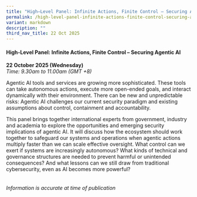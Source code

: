 ```yaml
---
title: "High–Level Panel: Infinite Actions, Finite Control – Securing Agentic AI"
permalink: /high-level-panel-infinite-actions-finite-control-securing-agentic-ai/
variant: markdown
description: ""
third_nav_title: 22 Oct 2025
---
```

#### **High-Level Panel: Infinite Actions, Finite Control – Securing Agentic AI**

**22 October 2025 (Wednesday)**  
*Time: 9.30am to 11.00am (GMT +8)*

Agentic AI tools and services are growing more sophisticated. These tools can take autonomous actions, execute more open-ended goals, and interact dynamically with their environment. There can be new and unpredictable risks: Agentic AI challenges our current security paradigm and existing assumptions about control, containment and accountability.
 
This panel brings together international experts from government, industry and academia to explore the opportunities and emerging security implications of agentic AI. It will discuss how the ecosystem should work together to safeguard our systems and operations when agentic actions multiply faster than we can scale effective oversight. What control can we exert if systems are increasingly autonomous? What kinds of technical and governance structures are needed to prevent harmful or unintended consequences? And what lessons can we still draw from traditional cybersecurity, even as AI becomes more powerful? 
<br><br><br>
*Information is accurate at time of publication*